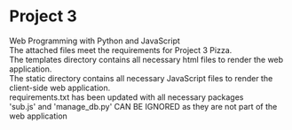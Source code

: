 # Project 3

Web Programming with Python and JavaScript  
The attached files meet the requirements for Project 3 Pizza.  
The templates directory contains all necessary html files to render the web application.  
The static directory contains all necessary JavaScript files to render the client-side web application.  
requirements.txt has been updated with all necessary packages  
'sub.js' and 'manage_db.py' CAN BE IGNORED as they are not part of the web application  

